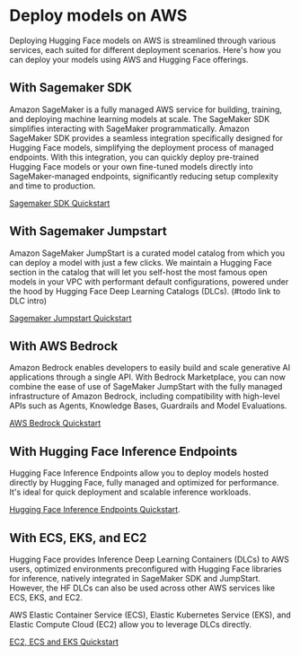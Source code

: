 # Deploy models on AWS

Deploying Hugging Face models on AWS is streamlined through various services, each suited for different deployment scenarios. Here's how you can deploy your models using AWS and Hugging Face offerings.

## With Sagemaker SDK

Amazon SageMaker is a fully managed AWS service for building, training, and deploying machine learning models at scale. The SageMaker SDK simplifies interacting with SageMaker programmatically. Amazon SageMaker SDK provides a seamless integration specifically designed for Hugging Face models, simplifying the deployment process of managed endpoints. With this integration, you can quickly deploy pre-trained Hugging Face models or your own fine-tuned models directly into SageMaker-managed endpoints, significantly reducing setup complexity and time to production.

[Sagemaker SDK Quickstart](https://huggingface.co/docs/sagemaker/main/en/how-to/sagemaker-sdk-quickstart)

## With Sagemaker Jumpstart

Amazon SageMaker JumpStart is a curated model catalog from which you can deploy a model with just a few clicks. We maintain a Hugging Face section in the catalog that will let you self-host the most famous open models in your VPC with performant default configurations, powered under the hood by Hugging Face Deep Learning Catalogs (DLCs). (#todo link to DLC intro)

[Sagemaker Jumpstart Quickstart](https://huggingface.co/docs/sagemaker/main/en/how-to/jumpstart-quickstart)

## With AWS Bedrock

Amazon Bedrock enables developers to easily build and scale generative AI applications through a single API.  With Bedrock Marketplace, you can now combine the ease of use of SageMaker JumpStart with the fully managed infrastructure of Amazon Bedrock, including compatibility with high-level APIs such as Agents, Knowledge Bases, Guardrails and Model Evaluations.

[AWS Bedrock Quickstart](https://huggingface.co/docs/sagemaker/main/en/how-to/bedrock-quickstart)

## With Hugging Face Inference Endpoints

Hugging Face Inference Endpoints allow you to deploy models hosted directly by Hugging Face, fully managed and optimized for performance. It's ideal for quick deployment and scalable inference workloads.

[Hugging Face Inference Endpoints Quickstart](https://huggingface.co/docs/inference-endpoints/guides/create_endpoint).

## With ECS, EKS, and EC2

Hugging Face provides Inference Deep Learning Containers (DLCs) to AWS users, optimized environments preconfigured with Hugging Face libraries for inference, natively integrated in SageMaker SDK and JumpStart. However, the HF DLCs can also be used across other AWS services like ECS, EKS, and EC2.

AWS Elastic Container Service (ECS), Elastic Kubernetes Service (EKS), and Elastic Compute Cloud (EC2) allow you to leverage DLCs directly.

[EC2, ECS and EKS Quickstart](https://huggingface.co/docs/sagemaker/main/en/how-to/compute-services-quickstart)